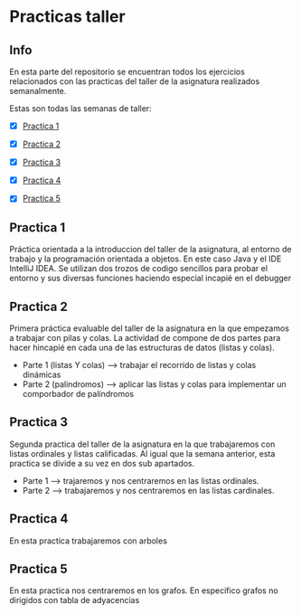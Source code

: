 # Practicas taller 

## Info
En esta parte del repositorio se encuentran todos los ejercicios relacionados con las practicas del taller de la asignatura
realizados semanalmente.

Estas son todas las semanas de taller:
- [x] [Practica 1](https://github.com/thehastag/taller-de-estructuras-de-datos/tree/master/Practicas%20taller/Primera%20practica%20taller%20ED/src)
- [x] [Practica 2](https://github.com/thehastag/taller-de-estructuras-de-datos/tree/master/Practicas%20taller/Segunda%20practica%20taller%20ED)
- [x] [Practica 3](https://github.com/thehastag/taller-de-estructuras-de-datos/tree/master/Practicas%20taller/Tercera%20practica%20taller%20ED)
- [x] [Practica 4](https://github.com/thehastag/taller-de-estructuras-de-datos/tree/master/Practicas%20taller/4.%20Cuarta%20practica%20taller%20ED)
- [x] [Practica 5](https://github.com/thehastag/taller-de-estructuras-de-datos/tree/master/Practicas%20taller/5.%20Quinta%20practica%20taller%20ED/src)


## Practica 1
Práctica orientada a la introduccion del taller de la asignatura, al entorno de trabajo y la programación orientada a objetos. En este caso Java y el IDE 
IntelliJ IDEA. Se utilizan dos trozos de codigo sencillos para probar el entorno y sus diversas funciones haciendo especial incapié en el debugger

## Practica 2 
Primera práctica evaluable del taller de la asignatura en la que empezamos a trabajar con pilas y colas. La actividad de compone de dos partes para hacer hincapié en cada una de las estructuras de datos (listas y colas).

* Parte 1 (listas Y colas) --> trabajar el recorrido de listas y colas dinámicas
* Parte 2 (palindromos)  --> aplicar las listas y colas para implementar un comporbador de palíndromos

## Practica 3
Segunda practica del taller de la asignatura en la que trabajaremos con listas ordinales y listas calificadas. Al igual que la semana anterior, esta practica se divide a su vez en dos sub apartados.

* Parte 1 --> trajaremos y nos centraremos en las listas ordinales.
* Parte 2 --> trabajaremos y nos centraremos en las listas cardinales.

## Practica 4
En esta practica trabajaremos con arboles

## Practica 5
En esta practica nos centraremos en los grafos. En especifico grafos no dirigidos con tabla de adyacencias
